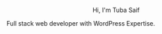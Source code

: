 <p style="text-align: center;">Hi, I&apos;m Tuba Saif</p>
<p>Full stack web developer with WordPress Expertise.</p>

